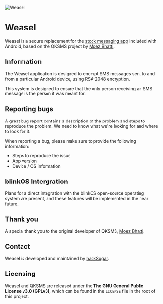 ![Weasel](https://user-images.githubusercontent.com/4358785/39079306-a5a409b6-44e5-11e8-8589-b4acd63b636e.jpg)

# Weasel

Weasel is a secure replacement for the [stock messaging app](https://github.com/android/platform_packages_apps_mms) included with Android, based on the QKSMS project by [Moez Bhatti](https://github.com/moezbhatti).

## Information

The Weasel application is designed to encrypt SMS messages sent to and from a particular Android device, using RSA-2048 encryption. 

This system is designed to ensure that the only person receiving an SMS message is the person it was meant for. 

## Reporting bugs

A great bug report contains a description of the problem and steps to reproduce the problem. We need to know what we're looking for and where to look for it.

When reporting a bug, please make sure to provide the following information:
- Steps to reproduce the issue
- App version
- Device / OS information

## blinkOS Intergration

Plans for a direct integration with the blinkOS open-source operating system are present, and these features will be implemented in the near future.

## Thank you

A special thank you to the original developer of QKSMS, [Moez Bhatti](https://github.com/moezbhatti).


## Contact

Weasel is developed and maintained by [hackSugar](https://github.com/hackSugar).

## Licensing

Weasel and QKSMS are released under the **The GNU General Public License v3.0 (GPLv3)**, which can be found in the `LICENSE` file in the root of this project.
